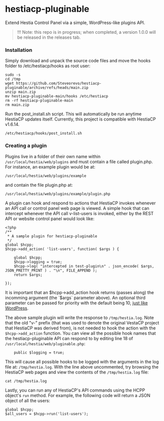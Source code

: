 # hestiacp-pluginable
Extend Hestia Control Panel via a simple, WordPress-like plugins API.

> !!! Note: this repo is in progress; when completed, a version 1.0.0 will be released in the releases tab.

### Installation
Simply download and unpack the source code files and move the hooks folder to /etc/hestiacp/hooks as root user:

```
sudo -s
cd /tmp
wget https://github.com/Steveorevo/hestiacp-pluginable/archive/refs/heads/main.zip
unzip main.zip
mv hestiacp-pluginable-main/hooks /etc/hestiacp
rm -rf hestiacp-pluginable-main
rm main.zip
```

Run the post_install.sh script. This will automatically be run anytime HestiaCP updates itself. Currently, this project is compatible with HestiaCP v1.6.14.

```
/etc/hestiacp/hooks/post_install.sh
```

### Creating a plugin
Plugins live in a folder of their own name within `/usr/local/hestia/web/plugins` and must contain a file called plugin.php. For instance, an example plugin would be at:

```
/usr/local/hestia/web/plugins/example
```
and contain the file plugin.php at:
```
/usr/local/hestia/web/plugins/example/plugin.php
```

A plugin can hook and respond to actions that HestiaCP invokes whenever an API call or control panel web page is viewed. A simple hook that can intercept whenever the API call v-list-users is invoked, either by the REST API or website control panel would look like:

```
<?php
/**
 * A sample plugin for hestiacp-pluginable 
 */
global $hcpp;
$hcpp->add_action( 'list-users', function( $args ) {

    global $hcpp;
    $hcpp->logging = true;
    $hcpp->log( "intercepted in test-plugin\n" . json_encode( $args, JSON_PRETTY_PRINT ) . "\n", FILE_APPEND );
    return $args;

});
```

It is important that an $hcpp->add_action hook returns (passes along) the incomming argument (the `$args` parameter above). An optional third parameter can be passed for priority with the default being 10, [just like WordPress](https://developer.wordpress.org/reference/functions/add_action/).

The above sample plugin will write the response to `/tmp/hestia.log`. Note that the old "v-" prefix (that was used to denote the original VestaCP project that HestiaCP was derived from), is not needed to hook the action with the `$hcpp->add_action` function. You can view all the possible hook names that the hestiacp-pluginable API can respond to by editing line 18 of `/usr/local/hestia/web/pluginable.php`:

```
    public $logging = true;
```

This will cause all possible hooks to be logged with the arguments in the log file at:
`/tmp/hestia.log`. With the line above uncommented, try browsing the HestiaCP web pages and view the contents of the `/tmp/hestia.log` file:

```
cat /tmp/hestia.log
```

Lastly, you can run any of HestiaCP's API commands using the HCPP object's `run` method. For example, the following code will return a JSON object of all the users:

```
global $hcpp;
$all_users = $hcpp->run('list-users');
```

